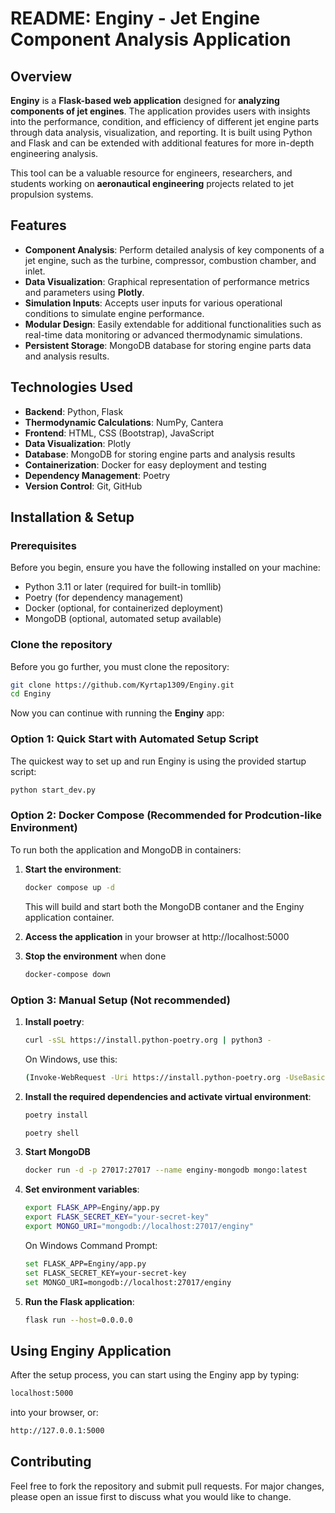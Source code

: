 # README: Enginy - Jet Engine Component Analysis Application

## Overview

**Enginy** is a **Flask-based web application** designed for **analyzing components of jet engines**. The application provides users with insights into the performance, condition, and efficiency of different jet engine parts through data analysis, visualization, and reporting. It is built using Python and Flask and can be extended with additional features for more in-depth engineering analysis.

This tool can be a valuable resource for engineers, researchers, and students working on **aeronautical engineering** projects related to jet propulsion systems.

## Features

- **Component Analysis**: Perform detailed analysis of key components of a jet engine, such as the turbine, compressor, combustion chamber, and inlet.
- **Data Visualization**: Graphical representation of performance metrics and parameters using **Plotly**.
- **Simulation Inputs**: Accepts user inputs for various operational conditions to simulate engine performance.
- **Modular Design**: Easily extendable for additional functionalities such as real-time data monitoring or advanced thermodynamic simulations.
- **Persistent Storage**: MongoDB database for storing engine parts data and analysis results.

## Technologies Used

- **Backend**: Python, Flask
- **Thermodynamic Calculations**: NumPy, Cantera
- **Frontend**: HTML, CSS (Bootstrap), JavaScript
- **Data Visualization**: Plotly
- **Database**: MongoDB for storing engine parts and analysis results
- **Containerization**: Docker for easy deployment and testing
- **Dependency Management**: Poetry
- **Version Control**: Git, GitHub

## Installation & Setup

### Prerequisites

Before you begin, ensure you have the following installed on your machine:

- Python 3.11 or later (required for built-in tomllib)
- Poetry (for dependency management)
- Docker (optional, for containerized deployment)
- MongoDB (optional, automated setup available)

### Clone the repository

Before you go further, you must clone the repository:
```bash
git clone https://github.com/Kyrtap1309/Enginy.git
cd Enginy
```

Now you can continue with running the **Enginy** app:

### Option 1: Quick Start with Automated Setup Script

The quickest way to set up and run Enginy is using the provided startup script:

```bash
python start_dev.py
```

### Option 2: Docker Compose (Recommended for Prodcution-like Environment)

To run both the application and MongoDB in containers:

1. **Start the environment**:
    ```bash
    docker compose up -d
    ```
    This will build and start both the MongoDB contaner and the Enginy application container.

2. **Access the application** in your browser at http://localhost:5000
3. **Stop the environment** when done
    ```bash
    docker-compose down
    ```

### Option 3: Manual Setup (Not recommended)

1. **Install poetry**:
   ```bash
   curl -sSL https://install.python-poetry.org | python3 -
   ```
   On Windows, use this:
   ```bash
   (Invoke-WebRequest -Uri https://install.python-poetry.org -UseBasicParsing).Content | python -
   ```

2. **Install the required dependencies and activate virtual environment**:
   ```bash
   poetry install
   ```
   ```bash
   poetry shell
   ```

3. **Start MongoDB**
   ```bash
   docker run -d -p 27017:27017 --name enginy-mongodb mongo:latest
   ```

4. **Set environment variables**:
   ```bash
   export FLASK_APP=Enginy/app.py
   export FLASK_SECRET_KEY="your-secret-key"
   export MONGO_URI="mongodb://localhost:27017/enginy"
   ```
   On Windows Command Prompt:
   ```bash
   set FLASK_APP=Enginy/app.py
   set FLASK_SECRET_KEY=your-secret-key
   set MONGO_URI=mongodb://localhost:27017/enginy
   ```

5. **Run the Flask application**:
    ```bash
    flask run --host=0.0.0.0
    ```

## Using Enginy Application
After the setup process, you can start using the Enginy app by typing:
```bash 
localhost:5000 
``` 
into your browser, or: 
```bash
http://127.0.0.1:5000
```

## Contributing
Feel free to fork the repository and submit pull requests. For major changes, please open an issue first to discuss what you would like to change.


